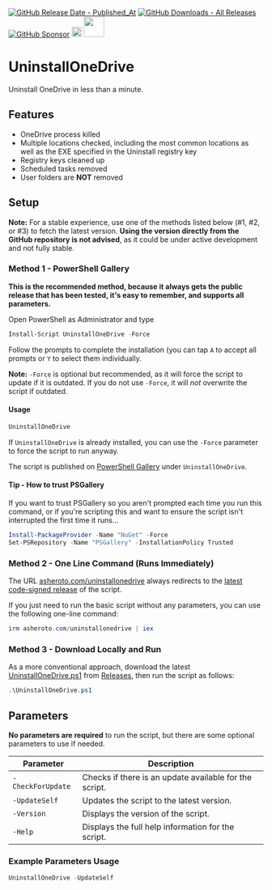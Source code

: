 [![GitHub Release Date - Published_At](https://img.shields.io/github/release-date/asheroto/UninstallOneDrive)](https://github.com/asheroto/UninstallOneDrive/releases)
[![GitHub Downloads - All Releases](https://img.shields.io/github/downloads/asheroto/UninstallOneDrive/total)](https://github.com/asheroto/UninstallOneDrive/releases)
[![GitHub Sponsor](https://img.shields.io/github/sponsors/asheroto?label=Sponsor&logo=GitHub)](https://github.com/sponsors/asheroto?frequency=one-time&sponsor=asheroto)
<a href="https://ko-fi.com/asheroto"><img src="https://ko-fi.com/img/githubbutton_sm.svg" alt="Ko-Fi Button" height="20px"></a>
<a href="https://www.buymeacoffee.com/asheroto"><img src="https://img.buymeacoffee.com/button-api/?text=Buy me a coffee&emoji=&slug=seb6596&button_colour=FFDD00&font_colour=000000&font_family=Lato&outline_colour=000000&coffee_colour=ffffff](https://img.buymeacoffee.com/button-api/?text=Buy%20me%20a%20coffee&emoji=&slug=asheroto&button_colour=FFDD00&font_colour=000000&font_family=Lato&outline_colour=000000&coffee_colour=ffffff)" height="40px"></a>

# UninstallOneDrive

Uninstall OneDrive in less than a minute.

## Features
- OneDrive process killed
- Multiple locations checked, including the most common locations as well as the EXE specified in the Uninstall registry key
- Registry keys cleaned up
- Scheduled tasks removed
- User folders are **NOT** removed

## Setup

**Note:** For a stable experience, use one of the methods listed below (#1, #2, or #3) to fetch the latest version. **Using the version directly from the GitHub repository is not advised**, as it could be under active development and not fully stable.

### Method 1 - PowerShell Gallery

**This is the recommended method, because it always gets the public release that has been tested, it's easy to remember, and supports all parameters.**

Open PowerShell as Administrator and type

```powershell
Install-Script UninstallOneDrive -Force
```

Follow the prompts to complete the installation (you can tap `A` to accept all prompts or `Y` to select them individually.

**Note:** `-Force` is optional but recommended, as it will force the script to update if it is outdated. If you do not use `-Force`, it will _not_ overwrite the script if outdated.

#### Usage

```powershell
UninstallOneDrive
```

If `UninstallOneDrive` is already installed, you can use the `-Force` parameter to force the script to run anyway.

The script is published on [PowerShell Gallery](https://www.powershellgallery.com/packages/UninstallOneDrive) under `UninstallOneDrive`.

#### Tip - How to trust PSGallery

If you want to trust PSGallery so you aren't prompted each time you run this command, or if you're scripting this and want to ensure the script isn't interrupted the first time it runs...

```powershell
Install-PackageProvider -Name "NuGet" -Force
Set-PSRepository -Name "PSGallery" -InstallationPolicy Trusted
```

### Method 2 - One Line Command (Runs Immediately)

The URL [asheroto.com/uninstallonedrive](https://asheroto.com/uninstallonedrive) always redirects to the [latest code-signed release](https://github.com/asheroto/UninstallOneDrive/releases/latest/download/UninstallOneDrive.ps1) of the script.

If you just need to run the basic script without any parameters, you can use the following one-line command:

```powershell
irm asheroto.com/uninstallonedrive | iex
```

### Method 3 - Download Locally and Run

As a more conventional approach, download the latest [UninstallOneDrive.ps1](https://github.com/asheroto/UninstallOneDrive/releases/latest/download/UninstallOneDrive.ps1) from [Releases](https://github.com/asheroto/UninstallOneDrive/releases), then run the script as follows:

```powershell
.\UninstallOneDrive.ps1
```

## Parameters

**No parameters are required** to run the script, but there are some optional parameters to use if needed.

| Parameter         | Description                                            |
| ----------------- | ------------------------------------------------------ |
| `-CheckForUpdate` | Checks if there is an update available for the script. |
| `-UpdateSelf`     | Updates the script to the latest version.              |
| `-Version`        | Displays the version of the script.                    |
| `-Help`           | Displays the full help information for the script.     |

### Example Parameters Usage

```powershell
UninstallOneDrive -UpdateSelf
```